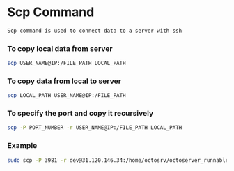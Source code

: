 # Scp Command

```bash
Scp command is used to connect data to a server with ssh
```

### To copy local data from server

```bash
scp USER_NAME@IP:/FILE_PATH LOCAL_PATH
```    

### To copy data from local to server

```bash
scp LOCAL_PATH USER_NAME@IP:/FILE_PATH
```

### To specify the port and copy it recursively

```bash
scp -P PORT_NUMBER -r USER_NAME@IP:/FILE_PATH LOCAL_PATH
```

### Example

```bash
sudo scp -P 3981 -r dev@31.120.146.34:/home/octosrv/octoserver_runnable/ /home/kpc/Desktop/fas/octoserver_runnable/
```